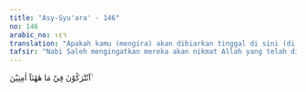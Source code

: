 ```yaml
---
title: "Asy-Syu'ara' - 146"
no: 146
arabic_no: ١٤٦
translation: "Apakah kamu (mengira) akan dibiarkan tinggal di sini (di negeri kamu ini) dengan aman,"
tafsir: "Nabi Saleh mengingatkan mereka akan nikmat Allah yang telah dilimpahkan kepada mereka, yaitu:\n\n1. Mereka hidup dengan aman di negeri mereka, bebas dari gangguan musuh, dan memperoleh kebahagiaan serta ketenteraman hidup.\n\n2. Mereka mempunyai tanah pertanian yang subur, binatang ternak yang banyak, dan memiliki sumber air yang dapat dimanfaatkan untuk membuat kanal-kanal irigasi yang teratur. Mereka hidup sebagai petani, penggembala, saudagar, dan penggali logam dari dalam tanah. Oleh karena itu, negeri mereka menjadi indah, dipenuhi tanaman yang menyenangkan mata orang yang memandangnya. Bahkan di antara mereka ada yang mengatakan bahwa negeri merekalah sebenarnya surga yang dijanjikan Allah.\n\n3. Mereka diberi kemampuan memahat gunung batu untuk dijadikan tempat tinggal.\n\nItulah berbagai nikmat Allah yang telah dilimpahkan kepada kaum Samud. Mereka seharusnya mensyukuri nikmat yang telah diberikan Allah itu, tetapi semakin hari mereka semakin sombong. Mereka merasa bahwa kebahagiaan dan kenikmatan itu hanya karena usaha mereka sendiri, bukan karena nikmat Allah. Oleh karena itu, mereka tidak percaya akan adanya hari Kiamat. Hidup yang sebenarnya menurut mereka adalah hidup di dunia ini dan mereka menginginkan agar kekal di dunia.\n\nKaum Samud tidak lagi memikirkan bagaimana nasib mereka nanti, seandainya pada suatu waktu, Allah secara tiba-tiba mencabut semua kebahagiaan dan kemakmuran mereka dan menukarnya dengan malapetaka yang dahsyat. Semua itu bisa dilakukan Allah karena keingkaran dan kesombongan mereka sendiri.\n\nAyat ini mengandung makna bagaimana dengan bekal akal yang kuat maka manusia dapat memahat batu gunung untuk dijadikan tempat tinggal sebagaimana yang dilakukan oleh kaum Samud. Pada saat ini, teknologi alat-alat pemahat sudah berkembang dan dimanfaatkan manusia untuk memenuhi kebutuhan mereka, antara lain untuk memotong dan membelah batu gunung yang keras. Peralatan-peralatan tersebut sepenuhnya digerakkan oleh tenaga mesin atau robot. Bahkan manusia telah mampu menciptakan teknologi pemahatan super-canggih di mana objek dipotong atau dibelah dengan sinar laser. Hasilnya sangat halus dan tepat. Dengan alat mutakhir ini, batuan granit yang sangat keras pun menjadi mudah dibelah atau dipotong. Itulah hasil pikiran manusia."
---
```


اَتُتْرَكُوْنَ فِيْ مَا هٰهُنَآ اٰمِنِيْنَ ۙ 
